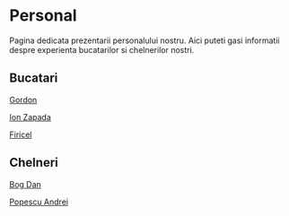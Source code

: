 # Personal


Pagina dedicata prezentarii personalului nostru. Aici puteti gasi
informatii despre experienta bucatarilor si chelnerilor nostri.

## Bucatari

[Gordon](./personal/bucatar_gordon.md)

[Ion Zapada](./personal/bucatar2.md)

[Firicel](./personal/bucatar3.md)
## Chelneri

[Bog Dan](./personal/chelner_bog_dan.md)

[Popescu Andrei](./personal/chlner1.md)
